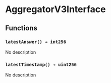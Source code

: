 # AggregatorV3Interface





## Functions

### `latestAnswer() → int256`
No description


### `latestTimestamp() → uint256`
No description





